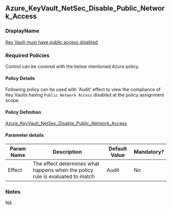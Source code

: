 ## Azure_KeyVault_NetSec_Disable_Public_Network_Access

### DisplayName 
[Key Vault must have public access disabled](../../../Control%20coverage/Feature/KeyVault.md#azure_keyvault_netsec_disable_public_network_access)

### Required Policies
Control can be covered with the below mentioned Azure policy.

#### Policy Details
Following policy can be used with 'Audit' effect to view the compliance of Key Vaults having `Public Network Access` disabled at the policy assignment scope.

#### Policy Definition
[Azure_KeyVault_NetSec_Disable_Public_Network_Access](./Security%20-%20Key%20Vault%20-%20DisablePublicNetworkAccess.json)

#### Parameter details

|Param Name|Description|Default Value|Mandatory?
|----|----|----|----|
| Effect | The effect determines what happens when the policy rule is evaluated to match| Audit |No |


### Notes
NA